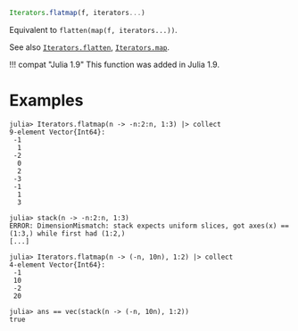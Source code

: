```julia
Iterators.flatmap(f, iterators...)
```

Equivalent to `flatten(map(f, iterators...))`.

See also [`Iterators.flatten`](@ref), [`Iterators.map`](@ref).

!!! compat "Julia 1.9"
    This function was added in Julia 1.9.


# Examples

```jldoctest
julia> Iterators.flatmap(n -> -n:2:n, 1:3) |> collect
9-element Vector{Int64}:
 -1
  1
 -2
  0
  2
 -3
 -1
  1
  3

julia> stack(n -> -n:2:n, 1:3)
ERROR: DimensionMismatch: stack expects uniform slices, got axes(x) == (1:3,) while first had (1:2,)
[...]

julia> Iterators.flatmap(n -> (-n, 10n), 1:2) |> collect
4-element Vector{Int64}:
 -1
 10
 -2
 20

julia> ans == vec(stack(n -> (-n, 10n), 1:2))
true
```

